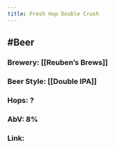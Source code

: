 ```yaml
---
title: Fresh Hop Double Crush
---
```


## #Beer
### Brewery: [[Reuben’s Brews]]

### Beer Style: [[Double IPA]]

### Hops: ?

### AbV: 8%

### Link: 
